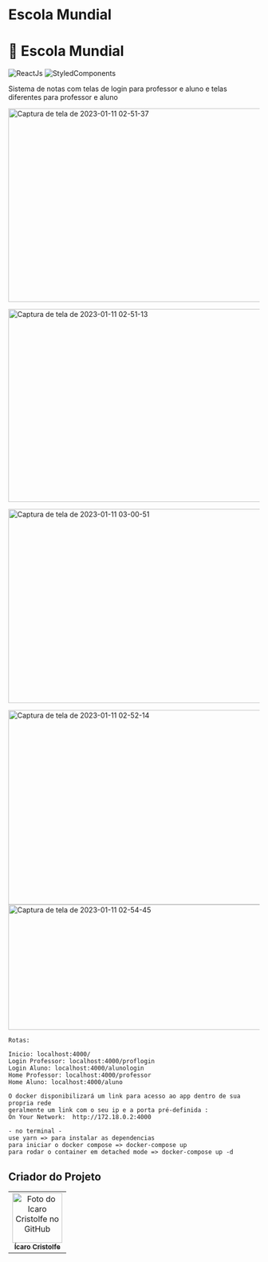 # Escola Mundial

<h1>🔰 Escola Mundial </h1>

![ReactJs](https://img.shields.io/badge/React-20232A?style=for-the-badge&logo=react&logoColor=61DAFB)
![StyledComponents](https://img.shields.io/badge/styled--components-DB7093?style=for-the-badge&logo=styled-components&logoColor=white)

<p>Sistema de notas com telas de login para professor e aluno e telas diferentes para professor e aluno</p>

<a data-flickr-embed="true" href="https://www.flickr.com/photos/196553482@N03/52620844493/in/dateposted-public/" title="Captura de tela de 2023-01-11 02-51-37"><img src="https://live.staticflickr.com/65535/52620844493_78225db72c_c.jpg" width="800" height="388" alt="Captura de tela de 2023-01-11 02-51-37"></a>

<a data-flickr-embed="true" href="https://www.flickr.com/photos/196553482@N03/52620798525/in/dateposted-public/" title="Captura de tela de 2023-01-11 02-51-13"><img src="https://live.staticflickr.com/65535/52620798525_d70ded492e_c.jpg" width="800" height="387" alt="Captura de tela de 2023-01-11 02-51-13"></a>

<a data-flickr-embed="true" href="https://www.flickr.com/photos/196553482@N03/52620850048/in/dateposted-public/" title="Captura de tela de 2023-01-11 03-00-51"><img src="https://live.staticflickr.com/65535/52620850048_f441f8955d_c.jpg" width="800" height="389" alt="Captura de tela de 2023-01-11 03-00-51"></a>



<a data-flickr-embed="true" href="https://www.flickr.com/photos/196553482@N03/52620844503/in/dateposted-public/" title="Captura de tela de 2023-01-11 02-52-14"><img src="https://live.staticflickr.com/65535/52620844503_992327aa5a_c.jpg" width="800" height="390" alt="Captura de tela de 2023-01-11 02-52-14"></a>
<a data-flickr-embed="true" href="https://www.flickr.com/photos/196553482@N03/52619851542/in/dateposted-public/" title="Captura de tela de 2023-01-11 02-54-45"><img src="https://live.staticflickr.com/65535/52619851542_9750c92597_c.jpg" width="800" height="251" alt="Captura de tela de 2023-01-11 02-54-45"></a>



```
Rotas:

Inicio: localhost:4000/
Login Professor: localhost:4000/proflogin
Login Aluno: localhost:4000/alunologin
Home Professor: localhost:4000/professor
Home Aluno: localhost:4000/aluno

O docker disponibilizará um link para acesso ao app dentro de sua propria rede
geralmente um link com o seu ip e a porta pré-definida :
On Your Network:  http://172.18.0.2:4000

- no terminal -
use yarn => para instalar as dependencias
para iniciar o docker compose => docker-compose up
para rodar o container em detached mode => docker-compose up -d
```
## Criador do Projeto
<table>
  <tr>
    <td align="center">
      <a href="#">
        <img src="https://avatars.githubusercontent.com/u/82662425?v=4" width="100px;" alt="Foto do Icaro Cristolfe no GitHub"/><br>
        <sub>
          <b>Ícaro Cristolfe</b>
        </sub>
      </a>
    </td>
  </tr>
</table>

